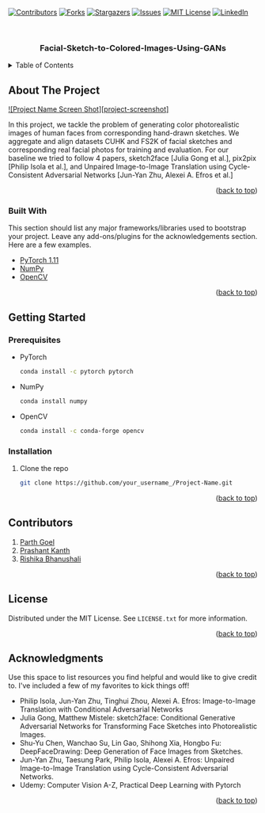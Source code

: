 <div id="top"></div>

<!-- PROJECT SHIELDS -->
<!--
*** I'm using markdown "reference style" links for readability.
*** Reference links are enclosed in brackets [ ] instead of parentheses ( ).
*** See the bottom of this document for the declaration of the reference variables
*** for contributors-url, forks-url, etc. This is an optional, concise syntax you may use.
*** https://www.markdownguide.org/basic-syntax/#reference-style-links
-->
[![Contributors][contributors-shield]][contributors-url]
[![Forks][forks-shield]][forks-url]
[![Stargazers][stars-shield]][stars-url]
[![Issues][issues-shield]][issues-url]
[![MIT License][license-shield]][license-url]
[![LinkedIn][linkedin-shield]][linkedin-url]



<!-- PROJECT LOGO -->
<br />
<div align="center">
  <h3 align="center">Facial-Sketch-to-Colored-Images-Using-GANs</h3>
</div>



<!-- TABLE OF CONTENTS -->
<details>
  <summary>Table of Contents</summary>
  <ol>
    <li>
      <a href="#about-the-project">About The Project</a>
      <ul>
        <li><a href="#built-with">Built With</a></li>
      </ul>
    </li>
    <li>
      <a href="#getting-started">Getting Started</a>
      <ul>
        <li><a href="#prerequisites">Prerequisites</a></li>
        <li><a href="#installation">Installation</a></li>
      </ul>
    </li>
    <li><a href="#contributions">Contributions</a></li>
    <li><a href="#license">License</a></li>
    <li><a href="#acknowledgments">Acknowledgments</a></li>
  </ol>
</details>



<!-- ABOUT THE PROJECT -->
## About The Project

[![Project Name Screen Shot][project-screenshot]](/Images/1.jpg)

In this project, we tackle the problem of generating color photorealistic images of human faces from corresponding hand-drawn sketches. We aggregate and align datasets CUHK and FS2K of facial sketches and corresponding real facial photos for training and evaluation. For our baseline we tried to follow 4 papers, sketch2face [Julia Gong et al.], pix2pix [Philip Isola et al.], and Unpaired Image-to-Image Translation using Cycle-Consistent Adversarial Networks [Jun-Yan Zhu, Alexei A. Efros et al.] 

<p align="right">(<a href="#top">back to top</a>)</p>



### Built With

This section should list any major frameworks/libraries used to bootstrap your project. Leave any add-ons/plugins for the acknowledgements section. Here are a few examples.

* [PyTorch 1.11](https://pytorch.org/)
* [NumPy](https://numpy.org/)
* [OpenCV](https://opencv.org/)

<p align="right">(<a href="#top">back to top</a>)</p>



<!-- GETTING STARTED -->
## Getting Started

### Prerequisites

* PyTorch
  ```sh
  conda install -c pytorch pytorch
  ```
* NumPy
  ```sh
  conda install numpy
  ```
* OpenCV
  ```sh
  conda install -c conda-forge opencv
  ```

### Installation

1. Clone the repo
   ```sh
   git clone https://github.com/your_username_/Project-Name.git
   ```

<p align="right">(<a href="#top">back to top</a>)</p>



<!-- CONTRIBUTIONS -->
## Contributors

1. [Parth Goel](https://github.com/parthgoe1)
2. [Prashant Kanth](https://github.com/kanthprashant)
3. [Rishika Bhanushali](https://github.com/rb-rishika)

<p align="right">(<a href="#top">back to top</a>)</p>



<!-- LICENSE -->
## License

Distributed under the MIT License. See `LICENSE.txt` for more information.

<p align="right">(<a href="#top">back to top</a>)</p>



<!-- ACKNOWLEDGMENTS -->
## Acknowledgments

Use this space to list resources you find helpful and would like to give credit to. I've included a few of my favorites to kick things off!

* Philip Isola, Jun-Yan Zhu, Tinghui Zhou, Alexei A. Efros: Image-to-Image Translation with Conditional Adversarial Networks
* Julia Gong, Matthew Mistele: sketch2face: Conditional Generative Adversarial Networks for Transforming Face Sketches into Photorealistic Images.
* Shu-Yu Chen, Wanchao Su, Lin Gao, Shihong Xia, Hongbo Fu: DeepFaceDrawing: Deep Generation of Face Images from Sketches.
* Jun-Yan Zhu, Taesung Park, Philip Isola, Alexei A. Efros: Unpaired Image-to-Image Translation using Cycle-Consistent Adversarial Networks.
* Udemy: Computer Vision A-Z, Practical Deep Learning with Pytorch

<p align="right">(<a href="#top">back to top</a>)</p>



<!-- MARKDOWN LINKS & IMAGES -->
<!-- https://www.markdownguide.org/basic-syntax/#reference-style-links -->
[contributors-shield]: https://img.shields.io/github/contributors/othneildrew/Best-README-Template.svg?style=for-the-badge
[contributors-url]: https://github.com/othneildrew/Best-README-Template/graphs/contributors
[forks-shield]: https://img.shields.io/github/forks/othneildrew/Best-README-Template.svg?style=for-the-badge
[forks-url]: https://github.com/othneildrew/Best-README-Template/network/members
[stars-shield]: https://img.shields.io/github/stars/othneildrew/Best-README-Template.svg?style=for-the-badge
[stars-url]: https://github.com/othneildrew/Best-README-Template/stargazers
[issues-shield]: https://img.shields.io/github/issues/othneildrew/Best-README-Template.svg?style=for-the-badge
[issues-url]: https://github.com/othneildrew/Best-README-Template/issues
[license-shield]: https://img.shields.io/github/license/othneildrew/Best-README-Template.svg?style=for-the-badge
[license-url]: https://github.com/othneildrew/Best-README-Template/blob/master/LICENSE.txt
[linkedin-shield]: https://img.shields.io/badge/-LinkedIn-black.svg?style=for-the-badge&logo=linkedin&colorB=555
[linkedin-url]: https://linkedin.com/in/othneildrew
[product-screenshot]: images/screenshot.png
